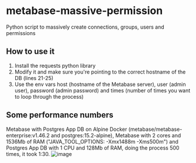 # metabase-massive-permission
Python script to massively create connections, groups, users and permissions

## How to use it
1) Install the requests python library
2) Modify it and make sure you're pointing to the correct hostname of the DB (lines 21-25)
3) Use the env vars host (hostname of the Metabase server), user (admin user), password (admin password) and times (number of times you want to loop through the process)

## Some performance numbers
Metabase with Postgres App DB on Alpine Docker (metabase/metabase-enterprise:v1.46.2 and postgres:15.2-alpine), Metabase with 2 cores and 1536Mb of RAM ("JAVA_TOOL_OPTIONS: -Xmx1488m -Xms500m") and Postgres App DB with 1 CPU and 128Mb of RAM, doing the process 500 times, it took 1:30.
![image](https://user-images.githubusercontent.com/1711649/235554451-6ef759da-30d9-4274-90e2-fa1f08434733.png)
